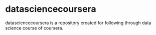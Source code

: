 # datasciencecoursera
datasciencecoursera is a repository created for following through data science course of coursera.

